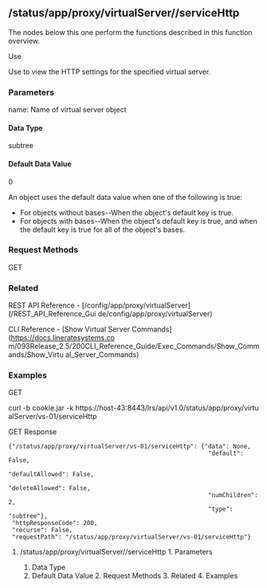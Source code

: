 ## /status/app/proxy/virtualServer/<name>/serviceHttp

The nodes below this one perform the functions described in this function
overview.

Use

Use to view the HTTP settings for the specified virtual server.

### Parameters

name: Name of virtual server object

#### Data Type

subtree

#### Default Data Value

0

An object uses the default data value when one of the following is true:

  * For objects without bases--When the object's default key is true.
  * For objects with bases--When the object's default key is true, and when the default key is true for all of the object's bases.

### Request Methods

GET

### Related

REST API Reference - [/config/app/proxy/virtualServer](/REST_API_Reference_Gui
de/config/app/proxy/virtualServer)

CLI Reference - [Show Virtual Server Commands](https://docs.lineratesystems.co
m/093Release_2.5/200CLI_Reference_Guide/Exec_Commands/Show_Commands/Show_Virtu
al_Server_Commands)

### Examples

GET

curl -b cookie.jar -k https://host-43:8443/lrs/api/v1.0/status/app/proxy/virtu
alServer/vs-01/serviceHttp

GET Response

    
    {"/status/app/proxy/virtualServer/vs-01/serviceHttp": {"data": None,
                                                            "default": False,
                                                            "defaultAllowed": False,
                                                            "deleteAllowed": False,
                                                            "numChildren": 2,
                                                            "type": "subtree"},
     "httpResponseCode": 200,
     "recurse": False,
     "requestPath": "/status/app/proxy/virtualServer/vs-01/serviceHttp"}
    

  1. /status/app/proxy/virtualServer/<name>/serviceHttp
    1. Parameters
      1. Data Type
      2. Default Data Value
    2. Request Methods
    3. Related
    4. Examples

